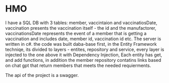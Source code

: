 # HMO
I have a  SQL DB with 3 tables: member, vaccintaion and vaccinatiosDate,
vaccination presents the vaccination itself - the id and the manufactorer,
vaccinationsDate represents the event of a member that is getting a vaccination and includes date, member id, vaccination id etc.
The server is written in c#.
the code was built daba-base first, in the Entity Framework techniqe, its divided to layers - entites, repository and service,
every layer is injected to the one above it with Dependency Injection,
Each entity has get, and add functions,
in addition the member repository contatins links based on chat gpt that return members that meets the needed requierments. 

The api of the project is a swagger. 
